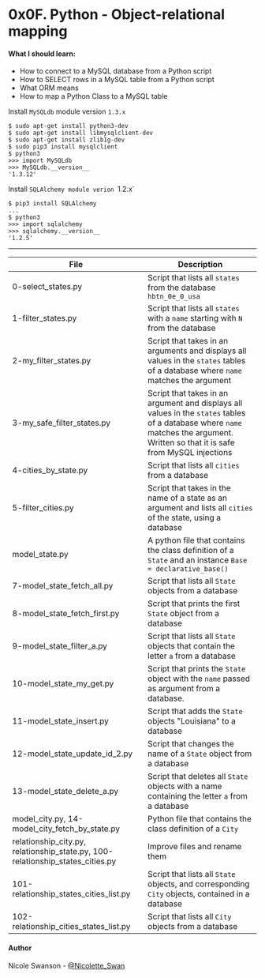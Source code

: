 # 0x0F. Python - Object-relational mapping
#### What I should learn:
- How to connect to a MySQL database from a Python script
- How to SELECT rows in a MySQL table from a Python script
- What ORM means
- How to map a Python Class to a MySQL table

Install `MySQLdb` module version `1.3.x`

```
$ sudo apt-get install python3-dev
$ sudo apt-get install libmysqlclient-dev
$ sudo apt-get install zlib1g-dev
$ sudo pip3 install mysqlclient
$ python3
>>> import MySQLdb
>>> MySQLdb.__version__
'1.3.12'
```

Install `SQLAlchemy module verion `1.2.x`

```
$ pip3 install SQLAlchemy
...
$ python3
>>> import sqlalchemy
>>> sqlalchemy.__version__
'1.2.5'
```

---
File | Description
-----|------------
0-select_states.py | Script that lists all `states` from the database `hbtn_0e_0_usa`
1-filter_states.py | Script that lists all `states` with a `name` starting with `N` from the database
2-my_filter_states.py | Script that takes in an arguments and displays all values in the `states` tables of a database where `name` matches the argument
3-my_safe_filter_states.py | Script that takes in an argument and displays all values in the `states` tables of a database where `name` matches the argument. Written so that it is safe from MySQL injections
4-cities_by_state.py | Script that lists all `cities` from a database
5-filter_cities.py | Script that takes in the name of a state as an argument and lists all `cities` of the state, using a database
model_state.py | A python file that contains the class definition of a `State` and an instance `Base = declarative_base()`
7-model_state_fetch_all.py | Script that lists all `State` objects from a database
8-model_state_fetch_first.py | Script that prints the first `State` object from a database
9-model_state_filter_a.py | Script that lists all `State` objects that contain the letter `a` from a database
10-model_state_my_get.py | Script that prints the `State` object with the `name` passed as argument from a database.
11-model_state_insert.py | Script that adds the `State` objects "Louisiana" to a database
12-model_state_update_id_2.py | Script that changes the name of a `State` object from a database
13-model_state_delete_a.py | Script that deletes all `State` objects with a name containing the letter `a` from a database
model_city.py, 14-model_city_fetch_by_state.py | Python file that contains the class definition of a `City`
relationship_city.py, relationship_state.py, 100-relationship_states_cities.py | Improve files and rename them
101-relationship_states_cities_list.py | Script that lists all `State` objects, and corresponding `City` objects, contained in a database
102-relationship_cities_states_list.py | Script that lists all `City` objects from a database

#### Author
Nicole Swanson - [@Nicolette_Swan](https://twitter.com/Nicolette_Swan)
